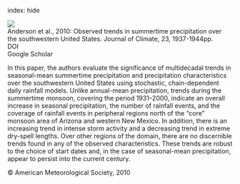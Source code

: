 index: hide

<div class="Citation">
    <div class="Citation-thumb CitationThumb-linked"  data-href="https://doi.org/10.1175/2009jcli3317.1">
      <img src="https://static.claimspace.cloud/climate-study-static/refs/thumbs/14/Anderson_et_al_2010-thumb.png" />
    </div>

  <div class="Citation-body">
    <div class="Citation-text">Anderson et al., 2010: Observed trends in summertime precipitation over the southwestern United States. <span class="Article-journal">Journal of Climate, </span><span class="Article-volume">23, </span>1937-1944pp.</div>
    <div class="Citation-links">
      <div class="CitationLink" data-href="https://doi.org/10.1175/2009jcli3317.1">
        <div class="CitationLink-icon CitationLink-Doi"></div>
        <div class="CitationLink-text">DOI</div>
      </div>
      <div class="CitationLink" data-href="https://scholar.google.com/scholar?q=10.1175/2009jcli3317.1">
        <div class="CitationLink-icon CitationLink-Scholar"></div>
        <div class="CitationLink-text">Google Scholar</div>
      </div>
    </div>
  </div>
</div>

In this paper, the authors evaluate the significance of multidecadal trends in seasonal-mean summertime precipitation and precipitation characteristics over the southwestern United States using stochastic, chain-dependent daily rainfall models. Unlike annual-mean precipitation, trends during the summertime monsoon, covering the period 1931–2000, indicate an overall increase in seasonal precipitation, the number of rainfall events, and the coverage of rainfall events in peripheral regions north of the “core” monsoon area of Arizona and western New Mexico. In addition, there is an increasing trend in intense storm activity and a decreasing trend in extreme dry-spell lengths. Over other regions of the domain, there are no discernible trends found in any of the observed characteristics. These trends are robust to the choice of start dates and, in the case of seasonal-mean precipitation, appear to persist into the current century.

<div class="Citation-copy">
&copy; American Meteorological Society, 2010
</div>